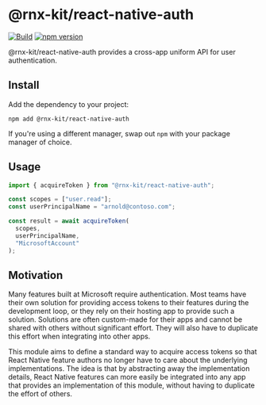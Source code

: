 # @rnx-kit/react-native-auth

[![Build](https://github.com/microsoft/rnx-kit/actions/workflows/build.yml/badge.svg)](https://github.com/microsoft/rnx-kit/actions/workflows/build.yml)
[![npm version](https://img.shields.io/npm/v/@rnx-kit/react-native-auth)](https://www.npmjs.com/package/@rnx-kit/react-native-auth)

@rnx-kit/react-native-auth provides a cross-app uniform API for user
authentication.

## Install

Add the dependency to your project:

```
npm add @rnx-kit/react-native-auth
```

If you're using a different manager, swap out `npm` with your package manager of
choice.

## Usage

```typescript
import { acquireToken } from "@rnx-kit/react-native-auth";

const scopes = ["user.read"];
const userPrincipalName = "arnold@contoso.com";

const result = await acquireToken(
  scopes,
  userPrincipalName,
  "MicrosoftAccount"
);
```

## Motivation

Many features built at Microsoft require authentication. Most teams have their
own solution for providing access tokens to their features during the
development loop, or they rely on their hosting app to provide such a solution.
Solutions are often custom-made for their apps and cannot be shared with others
without significant effort. They will also have to duplicate this effort when
integrating into other apps.

This module aims to define a standard way to acquire access tokens so that React
Native feature authors no longer have to care about the underlying
implementations. The idea is that by abstracting away the implementation
details, React Native features can more easily be integrated into any app that
provides an implementation of this module, without having to duplicate the
effort of others.

